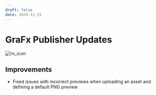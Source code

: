 ```yaml
---
draft: false
date: 2024-12-31
---
```


# GraFx Publisher Updates

![rn_icon](../../../../../assets/icon-GraFx-Publisher.svg)

<!-- more -->

## Improvements

- Fixed issues with incorrect previews when uploading an asset and defining a default PNG preview
